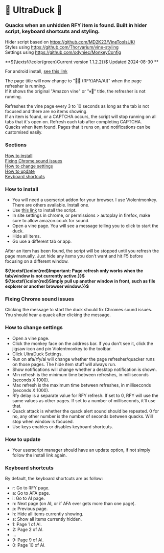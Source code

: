 # 🦆 UltraDuck 🦆
### Quacks when an unhidden RFY item is found. Built in hider script, keyboard shortcuts and styling.
Hider script based on https://github.com/MD2K23/VineToolsUK/<br />
Styles using https://github.com/Thorvarium/vine-styling<br />
Settings using https://github.com/odyniec/MonkeyConfig

**${\textsf{\color{green}Current version 1.1.2.2}}$ Updated 2024-08-30 **

For android install, [see this link](https://github.com/VineDuck/UltraDuck/blob/main/android.md)<br />

The page title will now change to "💨🦆 (RFY/AFA/AI)" when the page refresher is running.<br />
If it shows the original "Amazon vine" or "⏸🦆" title, the refresher is not running.

Refreshes the vine page every 3 to 10 seconds as long as the tab is not focused and there are no items showing.<br />
If an item is found, or a CAPTCHA occurs, the script will stop running on all tabs that it's open on. Refresh each tab after completing CAPTCHA.<br />
Quacks when item found. Pages that it runs on, and notifications can be customised easily.<br />

### Sections
[How to install](#how-to-install) <br />
[Fixing Chrome sound issues](#fixing-chrome-sound-issues) <br />
[How to change settings](#how-to-change-settings) <br />
[How to update](#how-to-update) <br />
[Keyboard shortcuts](#keyboard-shortcuts) <br />

### How to install
- You will need a userscript addon for your browser. I use Violentmonkey. There are others available. Install one.
- Use [this link](https://github.com/VineDuck/UltraDuck/raw/main/UltraDuck.user.js) to install the script.
- In site settings in chrome, or permissions > autoplay in firefox, make sure to allow amazon.co.uk for sound.
- Open a vine page. You will see a message telling you to click to start the duck.
- Hide all items.
- Go use a different tab or app.

After an item has been found, the script will be stopped until you refresh the page manually.
Just hide any items you don't want and hit F5 before focusing on a different window.

**${\textsf{\color{red}Important: Page refresh only works when the tab/window is not currently active.}}$** <br />
**${\textsf{\color{red}Simply pull up another window in front, such as file explorer or another browser window.}}$**

### Fixing Chrome sound issues
Clicking the message to start the duck should fix Chromes sound issues.
You should hear a quack after clicking the message.

### How to change settings
- Open a vine page.
- Click the monkey face on the address bar. If you don't see it, click the jigsaw icon and pin Violentmonkey to the toolbar.
- Click UltraDuck Settings.
- Run on afa/rfy/ai will change whether the page refresher/quacker runs on those pages. The hide item stuff will always run.
- Show notifications will change whether a desktop notification is shown.
- Min refresh is the minimum time between refreshes, in milliseconds (seconds X 1000).
- Max refresh is the maximum time between refreshes, in milliseconds (seconds X 1000).
- Rfy delay is a separate value for RFY refresh. If set to 0, RFY will use the same values as other pages. If set to a number of milliseconds, it'll use that.
- Quack attack is whether the quack alert sound should be repeated. 0 for no, any other number is the number of seconds between quacks. Will stop when window is focused.
- Use keys enables or disables keyboard shortcuts.

### How to update
- Your userscript manager should have an update option, if not simply follow the install link again.

### Keyboard shortcuts
By default, the keyboard shortcuts are as follow:
- r: Go to RFY page.
- a: Go to AFA page.
- i: Go to AI page.
- n: Next page (on AI, or if AFA ever gets more than one page).
- p: Previous page.
- h: Hide all items currently showing.
- s: Show all items currently hidden.
- 1: Page 1 of AI.
- 2: Page 2 of AI.
- ...
- 9: Page 9 of AI.
- 0: Page 10 of AI.

